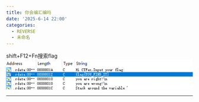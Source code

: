 ```yaml
---
title: 你会编汇编吗
date: '2025-6-14 22:00'
categories:
  - REVERSE
  - 未命名
---
```

shift+F12+Fn搜索flag
![](/images/Pastedimage20250604153708.png)

---



